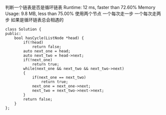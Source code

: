 判断一个链表是否是循环链表
Runtime: 12 ms, faster than 72.60% 
Memory Usage: 9.8 MB, less than 75.00%
使用两个节点  一个每次走一步 一个每次走两步
如果是循环链表总会相遇的
```
class Solution {
public:
    bool hasCycle(ListNode *head) {
        if(!head)
            return false;
        auto next_one = head;
        auto next_two = head->next;
        if(!next_one)
            return true;
        while(next_one && next_two && next_two->next)
        {
            if(next_one == next_two)
                return true;
            next_one = next_one->next;
            next_two = next_two->next->next;
        }
        return false;
    }
};
```
